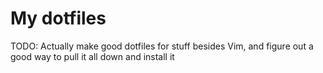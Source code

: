 My dotfiles
===========

TODO: Actually make good dotfiles for stuff besides Vim, and figure out a good
way to pull it all down and install it
